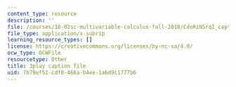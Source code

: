 ```yaml
---
content_type: resource
description: ''
file: /courses/18-02sc-multivariable-calculus-fall-2010/CdoRiNSrqI_captions.vtt
file_type: application/x-subrip
learning_resource_types: []
license: https://creativecommons.org/licenses/by-nc-sa/4.0/
ocw_type: OCWFile
resourcetype: Other
title: 3play caption file
uid: 7b79ef51-cdf0-466a-b4ee-1a6d9c1777b6
---
```

